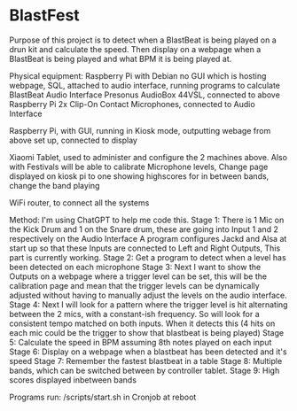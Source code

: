 # BlastFest

Purpose of this project is to detect when a BlastBeat is being played on a drun kit and calculate the speed.
Then display on a webpage when a BlastBeat is being played and what BPM it is being played at.

Physical equipment:
Raspberry Pi with Debian no GUI which is hosting webpage, SQL, attached to audio interface, running programs to calculate BlastBeat
Audio Interface Presonus AudioBox 44VSL, connected to above Raspberry Pi
2x Clip-On Contact Microphones, connected to Audio Interface

Raspberry Pi, with GUI, running in Kiosk mode, outputting webage from above set up, connected to display

Xiaomi Tablet, used to administer and configure the 2 machines above. Also with Festivals will be able to calibrate Microphone levels, Change page displayed on kiosk pi to one showing highscores for in between bands, change the band playing

WiFi router, to connect all the systems

Method:
I'm using ChatGPT to help me code this.
Stage 1:
There is 1 Mic on the Kick Drum and 1 on the Snare drum, these are going into Input 1 and 2 respectively on the Audio Interface
A program configures Jackd and Alsa at start up so that these Inputs are connected to Left and Right Outputs, This part is currently working.
Stage 2:
Get a program to detect when a level has been detected on each microphone
Stage 3:
Next I want to show the Outputs on a webpage where a trigger level can be set, this will be the calibration page and mean that the trigger levels can be dynamically adjusted without having to manually adjust the levels on the audio interface.
Stage 4:
Next I will look for a pattern where the trigger level is hit alternating between the 2 mics, with a constant-ish frequency. So will look for a consistent tempo matched on both inputs.
When it detects this (4 hits on each mic could be the trigger to show that blastbeat is being played) 
Stage 5:
Calculate the speed in BPM assuming 8th notes played on each input
Stage 6:
Display on a webpage when a blastbeat has been detected and it's speed
Stage 7:
Remember the fastest blastbeat in a table
Stage 8:
Multiple bands, which can be switched between by controller tablet.
Stage 9: 
High scores displayed inbetween bands

Programs run:
/scripts/start.sh in Cronjob at reboot

